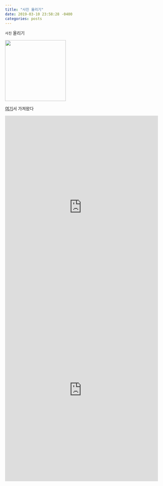 ```yaml
---
title: "사진 올리기"
date: 2019-03-10 23:58:28 -0400
categories: posts
---
```


`사진` 올리기

<div>
<img width="200" src="https://user-images.githubusercontent.com/34255526/54086774-d685fb80-438f-11e9-9dc4-26bfd5982afd.jpg">
</div>

[여기][blog-docs]서 가져왔다

[blog-docs]: https://hanee24.github.io/2017/12/21/how-to-upload-image-with-github-readme/


<object type="application/pdf" data="https://github.com/im8768/im8768.github.io/files/2967056/default.pdf" width="400">
  <param name="src" value="https://github.com/im8768/im8768.github.io/files/2967056/default.pdf">
  </object>

<embed src="https://github.com/im8768/im8768.github.io/files/2967056/default.pdf#toolbar=0&navpanes=0&scrollbar=0" type="application/pdf" width="100%" height="600px" />



<embed src="https://github.com/im8768/im8768.github.io/files/2967056/default.pdf" type="application/pdf" width="100%" height="600px"/>


